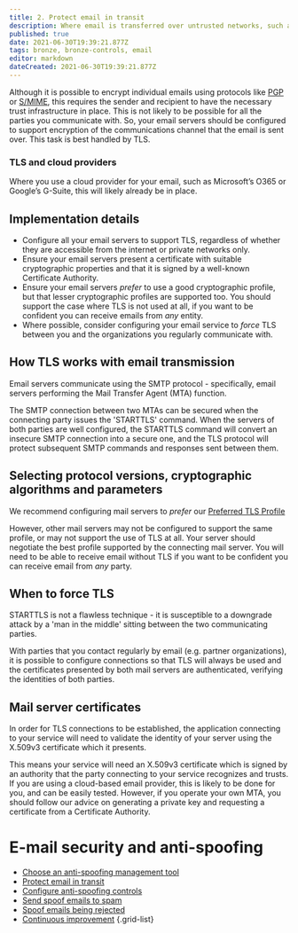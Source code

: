 ```yaml
---
title: 2. Protect email in transit
description: Where email is transferred over untrusted networks, such as the internet, its integrity and confidentially should be protected.
published: true
date: 2021-06-30T19:39:21.877Z
tags: bronze, bronze-controls, email
editor: markdown
dateCreated: 2021-06-30T19:39:21.877Z
---
```


Although it is possible to encrypt individual emails using protocols like [PGP](https://en.wikipedia.org/wiki/Pretty_Good_Privacy) or [S/MIME](https://en.wikipedia.org/wiki/S/MIME), this requires the sender and recipient to have the necessary trust infrastructure in place. This is not likely to be possible for all the parties you communicate with. So, your email servers should be configured to support encryption of the communications channel that the email is sent over. This task is best handled by TLS.

### **TLS and cloud providers**

Where you use a cloud provider for your email, such as Microsoft’s O365 or Google’s G-Suite, this will likely already be in place.


## Implementation details

-   Configure all your email servers to support TLS, regardless of whether they are accessible from the internet or private networks only.
-   Ensure your email servers present a certificate with suitable cryptographic properties and that it is signed by a well-known Certificate Authority.
-   Ensure your email servers *prefer* to use a good cryptographic profile, but that lesser cryptographic profiles are supported too. You should support the case where TLS is not used at all, if you want to be confident you can receive emails from *any* entity.
-   Where possible, consider configuring your email service to *force* TLS between you and the organizations you regularly communicate with.


## How TLS works with email transmission

Email servers communicate using the SMTP protocol - specifically, email servers performing the Mail Transfer Agent (MTA) function.

The SMTP connection between two MTAs can be secured when the connecting party issues the 'STARTTLS' command. When the servers of both parties are well configured, the STARTTLS command will convert an insecure SMTP connection into a secure one, and the TLS protocol will protect subsequent SMTP commands and responses sent between them.


## Selecting protocol versions, cryptographic algorithms and parameters

We recommend configuring mail servers to *prefer* our [Preferred TLS Profile](/silver-training/topic-tls)

However, other mail servers may not be configured to support the same profile, or may not support the use of TLS at all. Your server should negotiate the best profile supported by the connecting mail server. You will need to be able to receive email without TLS if you want to be confident you can receive email from *any* party.


## When to force TLS

STARTTLS is not a flawless technique - it is susceptible to a downgrade attack by a 'man in the middle' sitting between the two communicating parties.

With parties that you contact regularly by email (e.g. partner organizations), it is possible to configure connections so that TLS will always be used and the certificates presented by both mail servers are authenticated, verifying the identities of both parties.


## Mail server certificates

In order for TLS connections to be established, the application connecting to your service will need to validate the identity of your server using the X.509v3 certificate which it presents.

This means your service will need an X.509v3 certificate which is signed by an authority that the party connecting to your service recognizes and trusts. If you are using a cloud-based email provider, this is likely to be done for you, and can be easily tested. However, if you operate your own MTA, you should follow our advice on generating a private key and requesting a certificate from a Certificate Authority.

# E-mail security and anti-spoofing

- [Choose an anti-spoofing management tool](/bronze-controls/email-security-and-anti-spoofing/choose-anti-spoofing-management-tool)
- [Protect email in transit](/bronze-controls/email-security-and-anti-spoofing/protect-email-in-transit)
- [Configure anti-spoofing controls](/bronze-controls/email-security-and-anti-spoofing/configure-anti-spoofing-controls-)
- [Send spoof emails to spam](/bronze-controls/email-security-and-anti-spoofing/mark-spoof-emails-as-spam)
- [Spoof emails being rejected](/bronze-controls/email-security-and-anti-spoofing/reject-spoof-emails)
- [Continuous improvement](/bronze-controls/email-security-and-anti-spoofing/continuous-improvement)
{.grid-list}